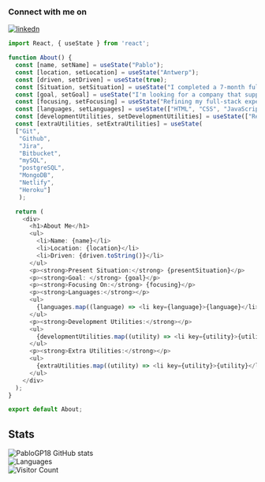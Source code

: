 
### Connect with me on <a href="https://www.linkedin.com/in/pablo-garcia-plaza/">
 <img align="center" alt="linkedn"  src="https://img.shields.io/badge/LinkedIn-0077B5?style=for-the-badge&logo=linkedin&logoColor=white" />
</a>

```ts
import React, { useState } from 'react';

function About() {
  const [name, setName] = useState("Pablo");
  const [location, setLocation] = useState("Antwerp");
  const [driven, setDriven] = useState(true);
  const [Situation, setSituation] = useState("I completed a 7-month full-stack developer course and a 3-month internship.");
  const [goal, setGoal] = useState("I'm looking for a company that supports ongoing learning and growth.");
  const [focusing, setFocusing] = useState("Refining my full-stack expertise with React and Node.js.");
  const [languages, setLanguages] = useState(["HTML", "CSS", "JavaScript", "TypeScript", "C#", "PHP"]);
  const [developmentUtilities, setDevelopmentUtilities] = useState(["React", "Node.js", "Express", "Strapi"]);
  const [extraUtilities, setExtraUtilities] = useState(
  ["Git", 
   "Github", 
   "Jira", 
   "Bitbucket", 
   "mySQL", 
   "postgreSQL", 
   "MongoDB", 
   "Netlify", 
   "Heroku"]
   );

  return (
    <div>
      <h1>About Me</h1>
      <ul>
        <li>Name: {name}</li>
        <li>Location: {location}</li>
        <li>Driven: {driven.toString()}</li>
      </ul>
      <p><strong>Present Situation:</strong> {presentSituation}</p>
      <p><strong>Goal: </strong> {goal}</p>
      <p><strong>Focusing On:</strong> {focusing}</p>
      <p><strong>Languages:</strong></p>
      <ul>
        {languages.map((language) => <li key={language}>{language}</li>)}
      </ul>
      <p><strong>Development Utilities:</strong></p>
      <ul>
        {developmentUtilities.map((utility) => <li key={utility}>{utility}</li>)}
      </ul>
      <p><strong>Extra Utilities:</strong></p>
      <ul>
        {extraUtilities.map((utility) => <li key={utility}>{utility}</li>)}
      </ul>
    </div>
  );
}

export default About;
```

## Stats
![PabloGP18 GitHub stats](https://github-readme-stats.vercel.app/api?username=PabloGP18&theme=blue-green) <br>
![Languages](https://github-readme-stats.vercel.app/api/top-langs/?username=PabloGP18&theme=blue-green)<br>
![Visitor Count](https://profile-counter.glitch.me/PabloGP18/count.svg)



<!--
**PabloGP18/PabloGP18** is a ✨ _special_ ✨ repository because its `README.md` (this file) appears on your GitHub profile.
-->
